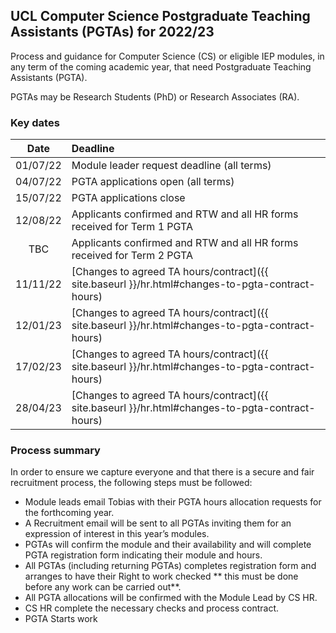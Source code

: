 ## UCL Computer Science Postgraduate Teaching Assistants (PGTAs) for 2022/23

Process and guidance for Computer Science (CS) or eligible IEP modules, in any term of the coming academic year, that
need Postgraduate Teaching Assistants (PGTA).

PGTAs may be Research Students (PhD) or Research Associates (RA).

### Key dates

|   Date   | Deadline                                                                                         |
|:--------:|:-------------------------------------------------------------------------------------------------| 
| 01/07/22 | Module leader request deadline (all terms)                                                       |
| 04/07/22 | PGTA applications open (all terms)                                                               |
| 15/07/22 | PGTA applications close                                                                          |
| 12/08/22 | Applicants confirmed and RTW and all HR forms received for Term 1 PGTA                           |
|   TBC    | Applicants confirmed and RTW and all HR forms received for Term 2 PGTA                           |
| 11/11/22 | [Changes to agreed TA hours/contract]({{ site.baseurl }}/hr.html#changes-to-pgta-contract-hours) |
| 12/01/23 | [Changes to agreed TA hours/contract]({{ site.baseurl }}/hr.html#changes-to-pgta-contract-hours) |
| 17/02/23 | [Changes to agreed TA hours/contract]({{ site.baseurl }}/hr.html#changes-to-pgta-contract-hours) |
| 28/04/23 | [Changes to agreed TA hours/contract]({{ site.baseurl }}/hr.html#changes-to-pgta-contract-hours) |

### Process summary

In order to ensure we capture everyone and that there is a secure and fair recruitment process, the following steps must
be followed:

- Module leads email Tobias with their PGTA hours allocation requests for the forthcoming year.
- A Recruitment email will be sent to all PGTAs inviting them for an expression of interest in this year’s modules.
- PGTAs will confirm the module and their availability and will complete PGTA registration form indicating their module
  and hours.
- All PGTAs (including returning PGTAs) completes registration form and arranges to have their Right to work checked **
  this must be done before any work can be carried out**.
- All PGTA allocations will be confirmed with the Module Lead by CS HR.
- CS HR complete the necessary checks and process contract.
- PGTA Starts work
